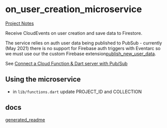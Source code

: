 # on_user_creation_microservice

[Project Notes](https://enspyrco.notion.site/On-User-Creation-bff3b3391fb8405d921ce73b1d3647b8)

Receive CloudEvents on user creation and save data to Firestore.

The service relies on auth user data being published to PubSub - currently (May 2021) there is no support for Firebase auth triggers with Eventarc so we must use our the custom Firebase extension[publish_new_user_data](https://github.com/Adventures-In/publish_new_user_data_firebase_extension).

See [Connect a Cloud Function & Dart server with Pub/Sub](https://enspyr-resources.notion.site/Connect-a-Cloud-Function-Dart-server-with-Pub-Sub-e3ef54cbdd324d1f83c3673ddd157c26)

## Using the microservice 

- in `lib/functions.dart` update PROJECT_ID and COLLECTION

## docs 

[generated_readme](docs/generated_readme.md)
